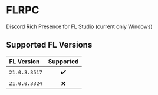 # FLRPC

Discord Rich Presence for FL Studio (current only Windows)

## Supported FL Versions

| FL Version    | Supported |
|:--------------|:---------:|
| `21.0.3.3517` |    ✔️     |
| `21.0.0.3324` |     ❌     |